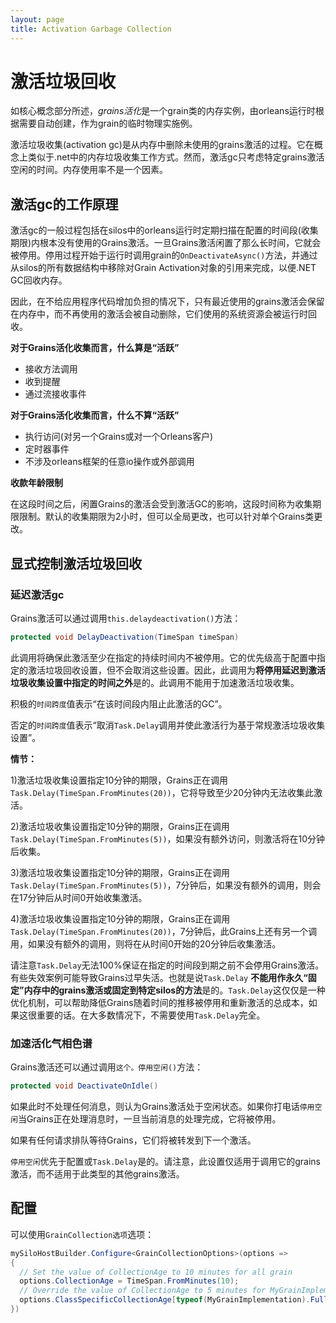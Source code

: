 ```yaml
---
layout: page
title: Activation Garbage Collection
---
```


# 激活垃圾回收

如核心概念部分所述，*grains活化*是一个grain类的内存实例，由orleans运行时根据需要自动创建，作为grain的临时物理实施例。

激活垃圾收集(activation gc)是从内存中删除未使用的grains激活的过程。它在概念上类似于.net中的内存垃圾收集工作方式。然而，激活gc只考虑特定grains激活空闲的时间。内存使用率不是一个因素。

## 激活gc的工作原理

激活gc的一般过程包括在silos中的orleans运行时定期扫描在配置的时间段(收集期限)内根本没有使用的Grains激活。一旦Grains激活闲置了那么长时间，它就会被停用。停用过程开始于运行时调用grain的`OnDeactivateAsync()`方法，并通过从silos的所有数据结构中移除对Grain Activation对象的引用来完成，以便.NET GC回收内存。

因此，在不给应用程序代码增加负担的情况下，只有最近使用的grains激活会保留在内存中，而不再使用的激活会被自动删除，它们使用的系统资源会被运行时回收。

**对于Grains活化收集而言，什么算是“活跃”**

-   接收方法调用
-   收到提醒
-   通过流接收事件

**对于Grains活化收集而言，什么不算“活跃”**

-   执行访问(对另一个Grains或对一个Orleans客户)
-   定时器事件
-   不涉及orleans框架的任意io操作或外部调用

**收款年龄限制**

在这段时间之后，闲置Grains的激活会受到激活GC的影响，这段时间称为收集期限限制。默认的收集期限为2小时，但可以全局更改，也可以针对单个Grains类更改。

## 显式控制激活垃圾回收

### 延迟激活gc

Grains激活可以通过调用`this.delaydeactivation()`方法：

```csharp
protected void DelayDeactivation(TimeSpan timeSpan)
```

此调用将确保此激活至少在指定的持续时间内不被停用。它的优先级高于配置中指定的激活垃圾回收设置，但不会取消这些设置。因此，此调用为**将停用延迟到激活垃圾收集设置中指定的时间之外**是的。此调用不能用于加速激活垃圾收集。

积极的`时间跨度`值表示“在该时间段内阻止此激活的GC”。

否定的`时间跨度`值表示“取消`Task.Delay`调用并使此激活行为基于常规激活垃圾收集设置”。

**情节：**

1)激活垃圾收集设置指定10分钟的期限，Grains正在调用`Task.Delay(TimeSpan.FromMinutes(20))`，它将导致至少20分钟内无法收集此激活。

2)激活垃圾收集设置指定10分钟的期限，Grains正在调用`Task.Delay(TimeSpan.FromMinutes(5))`，如果没有额外访问，则激活将在10分钟后收集。

3)激活垃圾收集设置指定10分钟的期限，Grains正在调用`Task.Delay(TimeSpan.FromMinutes(5))`，7分钟后，如果没有额外的调用，则会在17分钟后从时间0开始收集激活。

4)激活垃圾收集设置指定10分钟的期限，Grains正在调用`Task.Delay(TimeSpan.FromMinutes(20))`，7分钟后，此Grains上还有另一个调用，如果没有额外的调用，则将在从时间0开始的20分钟后收集激活。

请注意`Task.Delay`无法100%保证在指定的时间段到期之前不会停用Grains激活。有些失效案例可能导致Grains过早失活。也就是说`Task.Delay` **不能用作永久“固定”内存中的grains激活或固定到特定silos的方法**是的。`Task.Delay`这仅仅是一种优化机制，可以帮助降低Grains随着时间的推移被停用和重新激活的总成本，如果这很重要的话。在大多数情况下，不需要使用`Task.Delay`完全。

### 加速活化气相色谱

Grains激活还可以通过调用`这个。停用空闲()`方法：

```csharp
protected void DeactivateOnIdle()
```

如果此时不处理任何消息，则认为Grains激活处于空闲状态。如果你打电话`停用空闲`当Grains正在处理消息时，一旦当前消息的处理完成，它将被停用。

如果有任何请求排队等待Grains，它们将被转发到下一个激活。

`停用空闲`优先于配置或`Task.Delay`是的。请注意，此设置仅适用于调用它的grains激活，而不适用于此类型的其他grains激活。

## 配置

可以使用`GrainCollection选项`选项：

```csharp
mySiloHostBuilder.Configure<GrainCollectionOptions>(options =>
{
  // Set the value of CollectionAge to 10 minutes for all grain
  options.CollectionAge = TimeSpan.FromMinutes(10);
  // Override the value of CollectionAge to 5 minutes for MyGrainImplementation
  options.ClassSpecificCollectionAge[typeof(MyGrainImplementation).FullName] = TimeSpan.FromMinutes(5);
})
```
